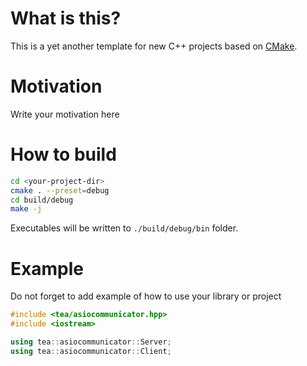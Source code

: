 # What is this? 

This is a yet another template for new C++ projects based on [CMake](https://cmake.org/).

# Motivation

Write your motivation here

# How to build

```bash
cd <your-project-dir>
cmake . --preset=debug
cd build/debug
make -j
```

Executables will be written to `./build/debug/bin` folder.

# Example

Do not forget to add example of how to use your library or project

```cpp
#include <tea/asiocommunicator.hpp>
#include <iostream>

using tea::asiocommunicator::Server;
using tea::asiocommunicator::Client;
```


